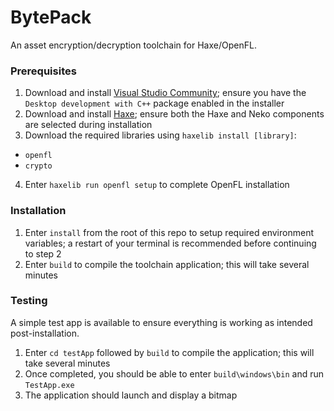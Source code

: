 # BytePack

An asset encryption/decryption toolchain for Haxe/OpenFL.

### Prerequisites

1. Download and install [Visual Studio Community](https://visualstudio.microsoft.com/vs/community/); ensure you have the `Desktop development with C++` package enabled in the installer
2. Download and install [Haxe](https://haxe.org/download/); ensure both the Haxe and Neko components are selected during installation
3. Download the required libraries using `haxelib install [library]`:

* `openfl`
* `crypto`

4. Enter `haxelib run openfl setup` to complete OpenFL installation

### Installation

1. Enter `install` from the root of this repo to setup required environment variables; a restart of your terminal is recommended before continuing to step 2
2. Enter `build` to compile the toolchain application; this will take several minutes

### Testing

A simple test app is available to ensure everything is working as intended post-installation.

1. Enter `cd testApp` followed by `build` to compile the application; this will take several minutes
2. Once completed, you should be able to enter `build\windows\bin` and run `TestApp.exe`
3. The application should launch and display a bitmap
